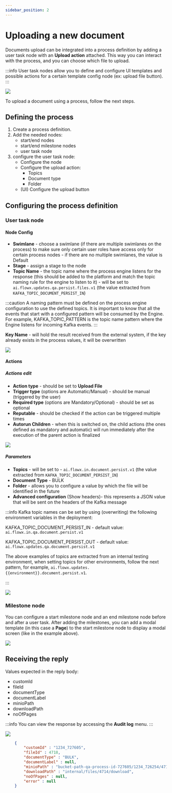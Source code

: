 ```yaml
---
sidebar_position: 2
---
```


# Uploading a new document

Documents upload can be integrated into a process definition by adding a user task node with an **Upload action** attached. This way you can interact with the process, and you can choose which file to upload.

:::info
User task nodes allow you to define and configure UI templates and possible actions for a certain template config node (ex: upload file button).
:::

![](https://s3.eu-west-1.amazonaws.com/docx.flowx.ai/3.0/docs_upload_proc.png)

To upload a document using a process, follow the next steps.

## Defining the process

1. Create a process definition.
2. Add the needed nodes:
    * start/end nodes
    * start/end milestone nodes
    * user task node
3. configure the user task node:
    * Configure the node
    * Configure the upload action:
        * Topics
        * Document type
        * Folder
    * (UI) Configure the upload button


## Configuring the process definition

### User task node

#### **Node Config**

* **Swimlane** - choose a swimlane (if there are multiple swimlanes on the process) to make sure only certain user roles have access only for certain process nodes - if there are no multiple swimlanes, the value is Default
* **Stage** - assign a stage to the node
* **Topic Name** - the topic name where the process engine listens for the response (this should be added to the platform and match the topic naming rule for the engine to listen to it) - will be set to `ai.flowx.updates.qa.persist.files.v1` (the value extracted from `KAFKA_TOPIC_DOCUMENT_PERSIST_IN`) 


:::caution
A naming pattern must be defined on the process engine configuration to use the defined topics. It is important to know that all the events that start with a configured pattern will be consumed by the Engine. For example, KAFKA_TOPIC_PATTERN is the topic name pattern where the Engine listens for incoming Kafka events.
:::

**Key Name** - will hold the result received from the external system, if the key already exists in the process values, it will be overwritten

![](https://s3.eu-west-1.amazonaws.com/docx.flowx.ai/3.0/doc_upload_file_con.png)

#### **Actions**

##### Actions edit

* **Action type** - should be set to **Upload File**
* **Trigger type** (options are Automatic/Manual) - should be manual (triggered by the user)
* **Required type** (options are Mandatory/Optional) - should be set as optional
* **Reputable** - should be checked if the action can be triggered multiple times
* **Autorun Children** - when this is switched on, the child actions (the ones defined as mandatory and automatic) will run immediately after the execution of the parent action is finalized

![](https://s3.eu-west-1.amazonaws.com/docx.flowx.ai/3.0/action_edit_doc_plugin.png)

##### Parameters

* **Topics** - will be set to - `ai.flowx.in.document.persist.v1` (the value extracted from `KAFKA_TOPIC_DOCUMENT_PERSIST_IN`)
* **Document Type** - BULK
* **Folder** - allows you to configure a value by which the file will be identified in the future
* **Advanced configuration** (Show headers)- this represents a JSON value that will be sent on the headers of the Kafka message

:::info
Kafka topic names can be set by using (overwriting) the following environment variables in the deployment:

KAFKA_TOPIC_DOCUMENT_PERSIST_IN - default value: `ai.flowx.in.qa.document.persist.v1`

KAFKA_TOPIC_DOCUMENT_PERSIST_OUT - default value: `ai.flowx.updates.qa.document.persist.v1`

The above examples of topics are extracted from an internal testing environment, when setting topics for other environments, follow the next pattern, for example, `ai.flowx.updates.{{environment}}.document.persist.v1`.

:::

![](https://s3.eu-west-1.amazonaws.com/docx.flowx.ai/3.0/doc_plugin_upload_param.png)

### Milestone node

You can configure a start milestone node and an end milestone node before and after a user task. After adding the milestones, you can add a modal template (in this case a **Page**) to the start milestone node to display a modal screen (like in the example above).

![](https://s3.eu-west-1.amazonaws.com/docx.flowx.ai/3.0/milestone_page.png)

## Receiving the reply

Values expected in the reply body:

* customId
* fileId
* documentType
* documentLabel
* minioPath
* downloadPath
* noOfPages

:::info
You can view the response by accessing the **Audit log** menu.
:::

![](https://s3.eu-west-1.amazonaws.com/docx.flowx.ai/3.0/audit_log_doc_upload.png)

```json
    {
        "customId" : "1234_727605",
        "fileId" : 4718,
        "documentType" : "BULK",
        "documentLabel" : null,
        "minioPath" : "bucket-path-qa-process-id-727605/1234_726254/4718_BULK.png",
        "downloadPath" : "internal/files/4714/download",
        "noOfPages" : null,
        "error" : null
    }
```